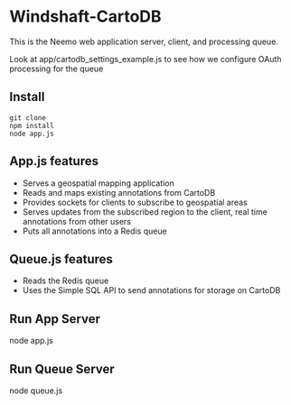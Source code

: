 Windshaft-CartoDB
==================

This is the Neemo web application server, client, and processing queue.

Look at app/cartodb_settings_example.js to see how we configure OAuth 
processing for the queue


Install
-------
```
git clone
npm install
node app.js
```

App.js features
-------------
* Serves a geospatial mapping application 
* Reads and maps existing annotations from CartoDB
* Provides sockets for clients to subscribe to geospatial areas
* Serves updates from the subscribed region to the client, real time annotations from other users
* Puts all annotations into a Redis queue

Queue.js features
-------------
* Reads the Redis queue 
* Uses the Simple SQL API to send annotations for storage on CartoDB


Run App Server
-------------

node app.js

Run Queue Server
-------------

node queue.js
